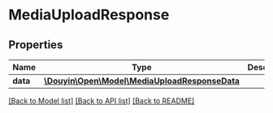 # MediaUploadResponse

## Properties
Name | Type | Description | Notes
------------ | ------------- | ------------- | -------------
**data** | [**\Douyin\Open\Model\MediaUploadResponseData**](MediaUploadResponseData.md) |  | [optional] 

[[Back to Model list]](../../README.md#documentation-for-models) [[Back to API list]](../../README.md#documentation-for-api-endpoints) [[Back to README]](../../README.md)

